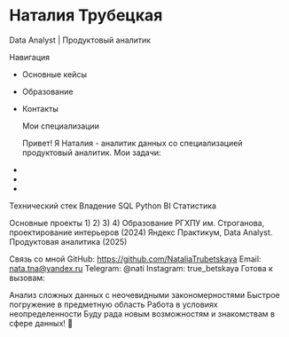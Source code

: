 # Наталия Трубецкая 
Data Analyst | Продуктовый аналитик

Навигация
- Основные кейсы
- Образование 
- Контакты

  Мои специализации

  Привет! Я Наталия - аналитик данных со специализацией продуктовый аналитик.
  Мои задачи:
- 
- 
-

Технический стек 
Владение 
SQL
Python
BI
Статистика

Основные проекты
1)
2)
3)
4) 
Образование
РГХПУ им. Строганова, проектирование интерьеров (2024)
Яндекс Практикум, Data Analyst. Продуктовая аналитика (2025)

Связь со мной 
GitHub: https://github.com/NataliaTrubetskaya
Email: nata.tna@yandex.ru
Telegram: @nati 
Instagram: true_betskaya
Готова к вызовам:

Анализ сложных данных с неочевидными закономерностями
Быстрое погружение в предметную область
Работа в условиях неопределенности
Буду рада новым возможностям и знакомствам в сфере данных! 🚀
